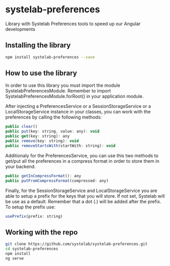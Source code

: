 # systelab-preferences

Library with Systelab Preferences tools to speed up our Angular developments

## Installing the library

```bash
npm install systelab-preferences --save
```

## How to use the library
In order to use this library you must import the module SystelabPreferencesModule. Remember to import SystelabPreferencesModule.forRoot() in your application module.

After injecting a PreferencesService or a SessionStorageService or a LocalStorageService instance in your classes, you can work with the preferences by calling the following methods:

```javascript
public clear()
public put(key: string, value: any): void
public get(key: string): any
public remove(key: string): void
public removeStartsWith(startWith: string): void
```

Additionaly for the PreferencesService, you can use this two methods to get/put all the preferences in a compress format in order to store them in your backend.

```javascript
public getInCompressFormat(): any
public putFromCompressFormat(compressed: any)
```

Finally, for the SessionStorageService and LocalStorageService you are able to setup a prefix for the keys that you will store. If not set, Systelab will be use as a default. Remember that a dot (.) will be added after the prefix. To setup the prefix use:

```javascript
usePrefix(prefix: string) 
```
 
## Working with the repo


```bash
git clone https://github.com/systelab/systelab-preferences.git
cd systelab-preferences
npm install
ng serve
```

